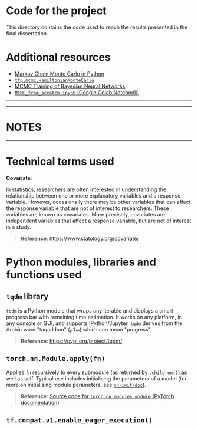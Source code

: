<h1> Code for the project </h1>

This directory contains the code used to reach the results presented in the final dissertation.

<h1> Additional resources </h1>

- [Markov Chain Monte Carlo in Python](https://towardsdatascience.com/markov-chain-monte-carlo-in-python-44f7e609be98)
- [`tfp.mcmc.HamiltonianMonteCarlo`](https://www.tensorflow.org/probability/api_docs/python/tfp/mcmc/HamiltonianMonteCarlo)
- [MCMC Training of Bayesian Neural Networks](https://www.youtube.com/watch?v=mlXHUBp2IsE&t=2869s)
- [`MCMC_from_scratch.ipynb` (Google Colab Notebook)](https://colab.research.google.com/drive/1YQBSfS1Nb8a9TAMsV1RjWsiErWqXLbrj#scrollTo=Cg6SOq3kiWPP)

---

---

<h1> NOTES </h1>

---

# Technical terms used
**Covariate**:

In statistics, researchers are often interested in understanding the relationship between one or more explanatory variables and a response variable. However, occasionally there may be other variables that can affect the response variable that are not of interest to researchers. These variables are known as covariates. More precisely, covariates are independent variables that affect a response variable, but are not of interest in a study.

> **Reference**: https://www.statology.org/covariate/


# Python modules, libraries and functions used
## `tqdm` library
`tqdm` is a Python module that wraps any iterable and displays a smart progress bar with remaining time estimation. It works on any platform, in any console or GUI, and supports IPython/Jupyter. `tqdm` derives from the Arabic word "taqaddum" (تقدّم) which can mean "progress".

> **Reference**: https://pypi.org/project/tqdm/

## `torch.nn.Module.apply(fn)`
Applies `fn` recursively to every submodule (as returned by `.children()`) as well as self. Typical use includes initialising the parameters of a model (for more on initialising module parameters, see:[`nn-init-doc`](https://pytorch.org/docs/stable/nn.init.html)).

> **Reference**: [Source code for `torch.nn.modules.module` (PyTorch documentation)](https://pytorch.org/docs/master/_modules/torch/nn/modules/module.html#Module.apply)

## `tf.compat.v1.enable_eager_execution()`